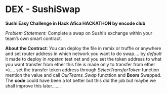 # DEX - SushiSwap
**Sushi Easy Challenge in Hack Afica HACKATHON by encode club**

*Problem Statement*:
Complete a swap on Sushi’s exchange within your team’s own smart contract.

**About the Contract**:
You can deploy the file in remix or truffle or anywhere and set router address in which network you want to do swap....
by *default* it made to deploy in *ropsten* test net
and you set the token address to what you want transfer from ether 
this file is made only to transfer from ether =)....
set the transfer token address through *SelectTransferToken* function
mention the value and call *OurTeams_Swap* functtion and **Boom** Swapped. 
The **code** could have been a lot better but this did the job but maybe we shall improve this later.......  

